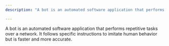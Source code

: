 ```yaml
---
description: "A bot is an automated software application that performs repetitive tasks over a network."

---
```

A bot is an automated software application that performs repetitive tasks over a network. It follows specific instructions to imitate human behavior but is faster and more accurate. 
